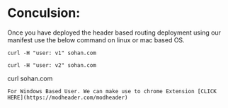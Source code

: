 # Conculsion:
Once you have deployed the header based routing deployment using our manifest use the below command on linux or mac based OS.

```
curl -H "user: v1" sohan.com
```
```
curl -H "user: v2" sohan.com
```
curl sohan.com
```
For Windows Based User. We can make use to chrome Extension [CLICK HERE](https://modheader.com/modheader)